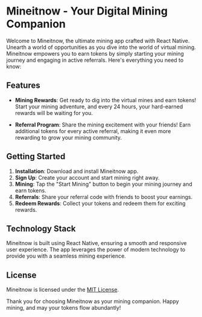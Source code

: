 # Mineitnow - Your Digital Mining Companion

Welcome to Mineitnow, the ultimate mining app crafted with React Native. Unearth a world of opportunities as you dive into the world of virtual mining. Mineitnow empowers you to earn tokens by simply starting your mining journey and engaging in active referrals. Here's everything you need to know:

## Features

- **Mining Rewards**: Get ready to dig into the virtual mines and earn tokens! Start your mining adventure, and every 24 hours, your hard-earned rewards will be waiting for you.

- **Referral Program**: Share the mining excitement with your friends! Earn additional tokens for every active referral, making it even more rewarding to grow your mining community.

## Getting Started

1. **Installation**: Download and install Mineitnow app.
2. **Sign Up**: Create your account and start mining right away.
3. **Mining**: Tap the "Start Mining" button to begin your mining journey and earn tokens.
4. **Referrals**: Share your referral code with friends to boost your earnings.
5. **Redeem Rewards**: Collect your tokens and redeem them for exciting rewards.

## Technology Stack

Mineitnow is built using React Native, ensuring a smooth and responsive user experience. The app leverages the power of modern technology to provide you with a seamless mining experience.


## License

Mineitnow is licensed under the [MIT License](LICENSE.md).

Thank you for choosing Mineitnow as your mining companion. Happy mining, and may your tokens flow abundantly!

